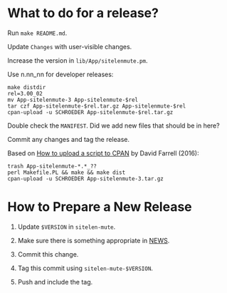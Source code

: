 # What to do for a release?

Run `make README.md`.

Update `Changes` with user-visible changes.

Increase the version in `lib/App/sitelenmute.pm`.

Use n.nn_nn for developer releases:

```
make distdir
rel=3.00_02
mv App-sitelenmute-3 App-sitelenmute-$rel
tar czf App-sitelenmute-$rel.tar.gz App-sitelenmute-$rel
cpan-upload -u SCHROEDER App-sitelenmute-$rel.tar.gz
```

Double check the `MANIFEST`. Did we add new files that should be in
here?

Commit any changes and tag the release.

Based on [How to upload a script to
CPAN](https://www.perl.com/article/how-to-upload-a-script-to-cpan/) by
David Farrell (2016):

```
trash App-sitelenmute-*.*_??
perl Makefile.PL && make && make dist
cpan-upload -u SCHROEDER App-sitelenmute-3.tar.gz
```

How to Prepare a New Release
============================

1. Update `$VERSION` in `sitelen-mute`.

1. Make sure there is something appropriate in [NEWS](NEWS.md).

2. Commit this change.

3. Tag this commit using `sitelen-mute-$VERSION`.

4. Push and include the tag.
